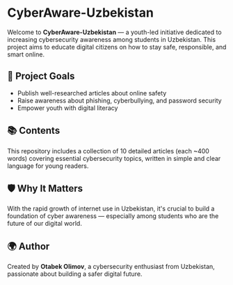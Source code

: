 # CyberAware-Uzbekistan

Welcome to **CyberAware-Uzbekistan** — a youth-led initiative dedicated to increasing cybersecurity awareness among students in Uzbekistan. This project aims to educate digital citizens on how to stay safe, responsible, and smart online.

## 📌 Project Goals

- Publish well-researched articles about online safety
- Raise awareness about phishing, cyberbullying, and password security
- Empower youth with digital literacy

## 📚 Contents

This repository includes a collection of 10 detailed articles (each ~400 words) covering essential cybersecurity topics, written in simple and clear language for young readers.

## 🛡️ Why It Matters

With the rapid growth of internet use in Uzbekistan, it's crucial to build a foundation of cyber awareness — especially among students who are the future of our digital world.

## 🌍 Author

Created by **Otabek Olimov**, a cybersecurity enthusiast from Uzbekistan, passionate about building a safer digital future.

